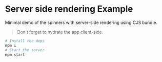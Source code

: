 # Server side rendering Example

Minimal demo of the spinners with server-side rendering using CJS bundle.

> Don't forget to hydrate the app client-side.
```sh
# Install the deps
npm i
# Start the server
npm start
```